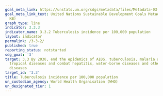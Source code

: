 ```yaml
---
goal_meta_link: https://unstats.un.org/sdgs/metadata/files/Metadata-03-03-02.pdf
goal_meta_link_text: United Nations Sustainable Development Goals Metadata (PDF 216
  KB)
graph_type: line
indicator: 3.3.3
indicator_name: 3.3.2 Tuberculosis incidence per 100,000 population
layout: indicator
permalink: /3-3-2/
published: true
reporting_status: notstarted
sdg_goal: '3'
target: 3.3 By 2030, end the epidemics of AIDS, tuberculosis, malaria and neglected
  tropical diseases and combat hepatitis, water-borne diseases and other communicable
  diseases
target_id: '3.3'
title: Tuberculosis incidence per 100,000 population
un_custodian_agency: World Health Organisation (WHO)
un_designated_tier: 1
---
```

